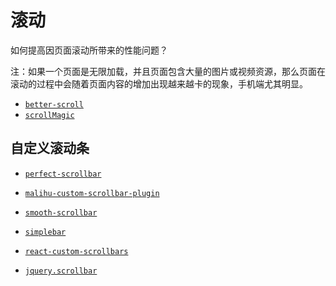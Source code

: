 # 滚动

如何提高因页面滚动所带来的性能问题？

注：如果一个页面是无限加载，并且页面包含大量的图片或视频资源，那么页面在滚动的过程中会随着页面内容的增加出现越来越卡的现象，手机端尤其明显。

* [` better-scroll `](https://github.com/ustbhuangyi/better-scroll)
* [` scrollMagic `](https://github.com/janpaepke/ScrollMagic)

## 自定义滚动条

* [` perfect-scrollbar `](https://github.com/utatti/perfect-scrollbar)
* [` malihu-custom-scrollbar-plugin `](https://github.com/malihu/malihu-custom-scrollbar-plugin)
* [` smooth-scrollbar `](https://github.com/idiotWu/smooth-scrollbar)
* [` simplebar `](https://github.com/Grsmto/simplebar)

* [` react-custom-scrollbars `](https://github.com/malte-wessel/react-custom-scrollbars)
* [` jquery.scrollbar `](https://github.com/gromo/jquery.scrollbar)

